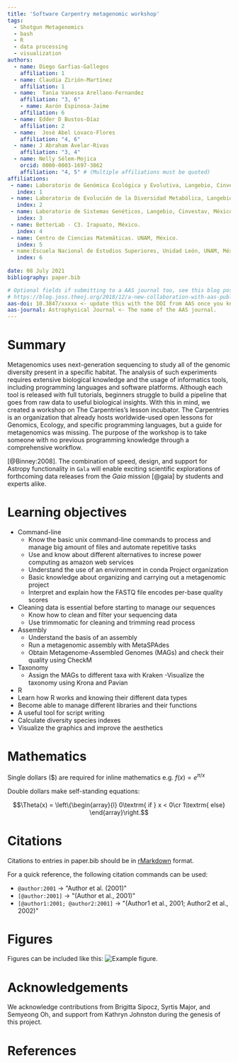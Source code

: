 ```yaml
---
title: 'Software Carpentry metagenomic workshop'
tags:
  - Shotgun Metagenomics
  - bash
  - R
  - data processing 
  - visualization
authors:
  - name: Diego Garfias-Gallegos
    affiliation: 1
  - name: Claudia Zirión-Martínez
    affiliation: 1
  - name:  Tania Vanessa Arellano-Fernandez
    affiliation: "3, 6"
    - name: Aarón Espinosa-Jaime
    affiliation: 6
  - name: Edder D Bustos-Díaz
    affiliation: 2
  - name:  José Abel Lovaco-Flores
    affiliation: "4, 6"
  - name: J Abraham Avelar-Rivas
    affiliation: "3, 4"
  - name: Nelly Sélem-Mojica
    orcid: 0000-0003-1697-3862
    affiliation: "4, 5" # (Multiple affiliations must be quoted)
affiliations:
 - name: Laboratorio de Genómica Ecológica y Evolutiva, Langebio, Cinvestav, México.
   index: 1
 - name: Laboratorio de Evolución de la Diversidad Metabólica, Langebio, Cinvestav, México.  
   index: 2
 - name: Laboratorio de Sistemas Genéticos, Langebio, Cinvestav, México. 
   index: 3
 - name: BetterLab - C3. Irapuato, México.  
   index: 4
 - name: Centro de Ciencias Matemáticas. UNAM, México.
   index: 5
 - name:Escuela Nacional de Estudios Superiores, Unidad León, UNAM, México.
   index: 6
   
date: 08 July 2021
bibliography: paper.bib

# Optional fields if submitting to a AAS journal too, see this blog post:
# https://blog.joss.theoj.org/2018/12/a-new-collaboration-with-aas-publishing
aas-doi: 10.3847/xxxxx <- update this with the DOI from AAS once you know it.
aas-journal: Astrophysical Journal <- The name of the AAS journal.
---
```


# Summary
Metagenomics uses next-generation sequencing to study all of the genomic diversity 
present in a specific habitat. The analysis of such experiments requires extensive 
biological knowledge and the usage of informatics tools, including programming languages 
and software platforms. Although each tool is released with full tutorials, beginners 
struggle to build a pipeline that goes from raw data to useful biological insights. 
With this in mind, we created a workshop on The Carpentries’s lesson incubator. 
The Carpentries is an organization that already hosts worldwide-used open lessons for 
Genomics, Ecology, and specific programming languages, but a guide for metagenomics 
was missing. The purpose of the workshop is to take someone with no previous programming 
knowledge through a comprehensive workflow.

[@Binney:2008]. The combination of speed,
design, and support for Astropy functionality in ``Gala`` will enable exciting
scientific explorations of forthcoming data releases from the *Gaia* mission
[@gaia] by students and experts alike.

# Learning objectives
- Command-line 
  - Know the basic unix command-line commands to process and manage big amount of files and automate repetitive tasks
  - Use and know about different alternatives to increse power computing as amazon web services
  - Understand the use of an environment in conda
Project organization
  - Basic knowledge about organizing and carrying out a metagenomic project
  - Interpret and explain how the FASTQ file encodes per-base quality scores
- Cleaning data is essential before starting to manage our sequences 
  - Know how to clean and filter your sequencing data
  - Use trimmomatic for cleaning and trimming read process
- Assembly
  - Understand the basis of an assembly 
  - Run a metagenomic assembly with MetaSPAdes 
  - Obtain Metagenome-Assembled Genomes (MAGs) and check their quality using CheckM
- Taxonomy
  - Assign the MAGs to different taxa with Kraken
  -Visualize the taxonomy using Krona and Pavian
- R
- Learn how R works and knowing their different data types 
- Become able to manage different libraries and their functions 
- A useful tool for script writing 
- Calculate diversity species indexes
- Visualize the graphics and improve the aesthetics 

# Mathematics

Single dollars ($) are required for inline mathematics e.g. $f(x) = e^{\pi/x}$

Double dollars make self-standing equations:

$$\Theta(x) = \left\{\begin{array}{l}
0\textrm{ if } x < 0\cr
1\textrm{ else}
\end{array}\right.$$


# Citations

Citations to entries in paper.bib should be in
[rMarkdown](http://rmarkdown.rstudio.com/authoring_bibliographies_and_citations.html)
format.

For a quick reference, the following citation commands can be used:
- `@author:2001`  ->  "Author et al. (2001)"
- `[@author:2001]` -> "(Author et al., 2001)"
- `[@author1:2001; @author2:2001]` -> "(Author1 et al., 2001; Author2 et al., 2002)"

# Figures

Figures can be included like this: ![Example figure.](figure.png)

# Acknowledgements

We acknowledge contributions from Brigitta Sipocz, Syrtis Major, and Semyeong
Oh, and support from Kathryn Johnston during the genesis of this project.

# References
